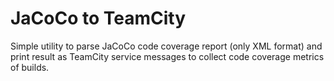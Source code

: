 # JaCoCo to TeamCity

Simple utility to parse JaCoCo code coverage report (only XML format) and print result as TeamCity service messages to collect code coverage metrics of builds.
